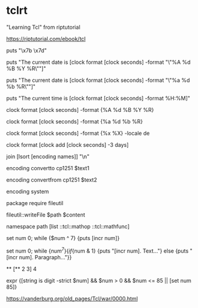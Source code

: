 # tclrt

"Learning Tcl" from riptutorial

https://riptutorial.com/ebook/tcl

puts "\\x7b \\x7d"

puts "The current date is \[clock format \[clock seconds\] -format "\\"%A %d %B %Y %R\\""\]"

puts "The current date is \[clock format \[clock seconds\] -format "\\"%a %d %b %R\\""\]"

puts "The current time is \[clock format \[clock seconds\] -format %H:%M\]"

clock format \[clock seconds\] -format \{%A %d %B %Y %R\}

clock format \[clock seconds\] -format \{%a %d %b %R\}

clock format \[clock seconds\] -format \{%x %X\} -locale de

clock format \[clock add \[clock seconds\] -3 days\]

join \[lsort \[encoding names\]\] "\\n"

encoding convertto cp1251 $text1

encoding convertfrom cp1251 $text2

encoding system

package require fileutil

fileutil::writeFile $path $content

namespace path \[list ::tcl::mathop ::tcl::mathfunc\]

set num 0; while \{$num ^ 7\} \{puts \[incr num\]\}

set num 0; while \{$num ^ 7\} \{if \{$num & 1\} \{puts "\[incr num\]. Text..."\} else \{puts "\[incr num\]. Paragraph..."\}\}

** \[** 2 3\] 4

expr \{\[string is digit -strict $num\] && $num > 0 && $num <= 85 \|\| \[set num 85\]\}

https://vanderburg.org/old_pages/Tcl/war/0000.html
